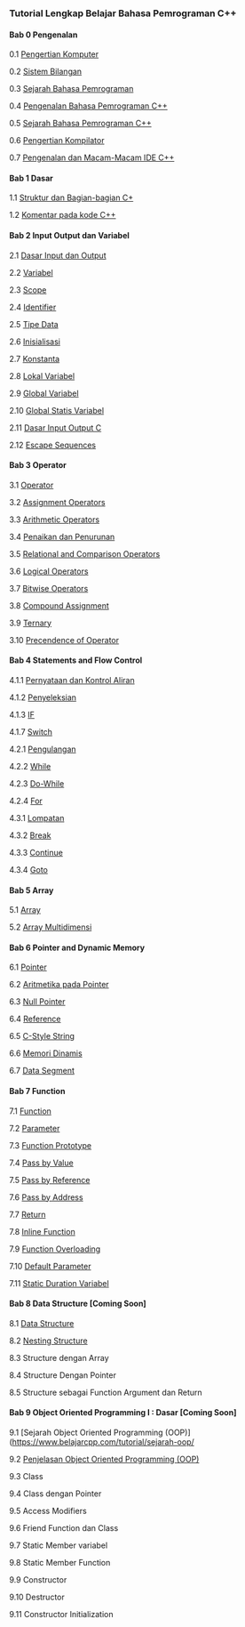 ### Tutorial Lengkap Belajar Bahasa Pemrograman C++

#### Bab 0 Pengenalan

0.1 [Pengertian Komputer](https://www.belajarcpp.com/tutorial/komputer/)

0.2 [Sistem Bilangan](https://www.belajarcpp.com/tutorial/sistem-bilangan/)

0.3 [Sejarah Bahasa Pemrograman](https://www.belajarcpp.com/tutorial/sejarah-bahasa-pemrograman/)

0.4 [Pengenalan Bahasa Pemrograman C++](https://www.belajarcpp.com/tutorial/cpp/pengenalan-cpp/)

0.5 [Sejarah Bahasa Pemrograman C++](https://www.belajarcpp.com/tutorial/cpp/sejarah-cpp/)

0.6 [Pengertian Kompilator](https://www.belajarcpp.com/tutorial/cpp/pengertian-kompilator/)

0.7 [Pengenalan dan Macam-Macam IDE C++](https://www.belajarcpp.com/tutorial/cpp/ide-cpp/)

#### Bab 1 Dasar

1.1 [Struktur dan Bagian-bagian C+](https://www.belajarcpp.com/tutorial/cpp/struktur-dasar-cpp/)

1.2 [Komentar pada kode C++](https://www.belajarcpp.com/tutorial/cpp/komentar/)

#### Bab 2 Input Output dan Variabel

2.1 [Dasar Input dan Output](https://www.belajarcpp.com/tutorial/cpp/dasar-input-output/)

2.2 [Variabel](https://www.belajarcpp.com/tutorial/cpp/variabel/)

2.3 [Scope](https://www.belajarcpp.com/tutorial/cpp/scope/)

2.4 [Identifier](https://www.belajarcpp.com/tutorial/cpp/identifier/)

2.5 [Tipe Data](https://www.belajarcpp.com/tutorial/cpp/tipe-data/)

2.6 [Inisialisasi](https://www.belajarcpp.com/tutorial/cpp/inisialisasi/)

2.7 [Konstanta](https://www.belajarcpp.com/tutorial/cpp/konstanta/)

2.8 [Lokal Variabel](https://www.belajarcpp.com/tutorial/cpp/variabel-lokal/)

2.9 [Global Variabel](https://www.belajarcpp.com/tutorial/cpp/variabel-global/)

2.10 [Global Statis Variabel](https://www.belajarcpp.com/tutorial/cpp/variabel-statis-global/)

2.11 [Dasar Input Output C](https://www.belajarcpp.com/tutorial/c/dasar-input-output-c/)

2.12 [Escape Sequences](https://www.belajarcpp.com/tutorial/cpp/escape-sequences/)

#### Bab 3 Operator

3.1 [Operator](https://www.belajarcpp.com/tutorial/cpp/operator/)

3.2 [Assignment Operators](https://www.belajarcpp.com/tutorial/cpp/assignment/)

3.3 [Arithmetic Operators](https://www.belajarcpp.com/tutorial/cpp/arithmetic/)

3.4 [Penaikan dan Penurunan](https://www.belajarcpp.com/tutorial/cpp/increment-decrement/)

3.5 [Relational and Comparison Operators](https://www.belajarcpp.com/tutorial/cpp/relational-comparison/)

3.6 [Logical Operators](https://www.belajarcpp.com/tutorial/cpp/logical/)

3.7 [Bitwise Operators](https://www.belajarcpp.com/tutorial/cpp/bitwise/)

3.8 [Compound Assignment](https://www.belajarcpp.com/tutorial/cpp/compound-assignment/)

3.9 [Ternary](https://www.belajarcpp.com/tutorial/cpp/ternary/)

3.10 [Precendence of Operator](https://www.belajarcpp.com/tutorial/cpp/precedence-of-operators/)

#### Bab 4 Statements and Flow Control

4.1.1 [Pernyataan dan Kontrol Aliran](https://www.belajarcpp.com/tutorial/cpp/statement/)

4.1.2 [Penyeleksian](https://www.belajarcpp.com/tutorial/cpp/selection/)

4.1.3 [IF](https://www.belajarcpp.com/tutorial/cpp/if/)

4.1.7 [Switch](https://www.belajarcpp.com/tutorial/cpp/switch/)

4.2.1 [Pengulangan](https://www.belajarcpp.com/tutorial/cpp/loop/) 

4.2.2 [While](https://www.belajarcpp.com/tutorial/cpp/while/)

4.2.3 [Do-While](https://www.belajarcpp.com/tutorial/cpp/do-while/)

4.2.4 [For](https://www.belajarcpp.com/tutorial/cpp/for/)

4.3.1 [Lompatan](https://www.belajarcpp.com/tutorial/cpp/jump/)

4.3.2 [Break](https://www.belajarcpp.com/tutorial/cpp/break/)

4.3.3 [Continue](https://www.belajarcpp.com/tutorial/cpp/continue/)

4.3.4 [Goto](https://www.belajarcpp.com/tutorial/cpp/goto/)

#### Bab 5 Array

5.1 [Array](https://www.belajarcpp.com/tutorial/cpp/array/)

5.2 [Array Multidimensi](https://www.belajarcpp.com/tutorial/cpp/multidimensional-array/)

#### Bab 6 Pointer and Dynamic Memory

6.1 [Pointer](https://www.belajarcpp.com/tutorial/cpp/pointer/)

6.2 [Aritmetika pada Pointer](https://www.belajarcpp.com/tutorial/cpp/pointer-arithmetic/)

6.3 [Null Pointer](https://www.belajarcpp.com/tutorial/cpp/null-pointer/)

6.4 [Reference](https://www.belajarcpp.com/tutorial/cpp/reference/)

6.5 [C-Style String](https://www.belajarcpp.com/tutorial/c/c-style-string/)

6.6 [Memori Dinamis](https://www.belajarcpp.com/tutorial/cpp/dynamic-memory/)

6.7 [Data Segment](https://www.belajarcpp.com/tutorial/c/tata-letak-memori/)

#### Bab 7 Function

7.1 [Function](https://www.belajarcpp.com/tutorial/cpp/function/)

7.2 [Parameter](https://www.belajarcpp.com/tutorial/cpp/parameter/)

7.3 [Function Prototype](https://www.belajarcpp.com/tutorial/cpp/function-prototype/)

7.4 [Pass by Value](https://www.belajarcpp.com/tutorial/cpp/pass-by-value/)

7.5 [Pass by Reference](https://www.belajarcpp.com/tutorial/cpp/pass-by-reference/)

7.6 [Pass by Address](https://www.belajarcpp.com/tutorial/cpp/pass-by-address/)

7.7 [Return](https://www.belajarcpp.com/tutorial/cpp/return/)

7.8 [Inline Function](https://www.belajarcpp.com/tutorial/cpp/inline/)

7.9 [Function Overloading](https://www.belajarcpp.com/tutorial/cpp/function-overloading/)

7.10 [Default Parameter](https://www.belajarcpp.com/tutorial/cpp/default-parameter/)

7.11 [Static Duration Variabel](https://www.belajarcpp.com/tutorial/cpp/static-duration-variable/)

#### Bab 8 Data Structure \[Coming Soon\]

8.1 [Data Structure](https://www.belajarcpp.com/tutorial/nesting-structure/)

8.2 [Nesting Structure](https://www.belajarcpp.com/tutorial/nesting-structure/)

8.3 Structure dengan Array

8.4 Structure Dengan Pointer

8.5 Structure sebagai Function Argument dan Return

#### Bab 9 Object Oriented Programming I : Dasar \[Coming Soon\]

9.1 [Sejarah Object Oriented Programming (OOP)](https://www.belajarcpp.com/tutorial/sejarah-oop/

9.2 [Penjelasan Object Oriented Programming (OOP)](https://www.belajarcpp.com/tutorial/penjelasan-oop/)

9.3 Class

9.4 Class dengan Pointer

9.5 Access Modifiers

9.6 Friend Function dan Class

9.7 Static Member variabel

9.8 Static Member Function

9.9 Constructor

9.10 Destructor

9.11 Constructor Initialization
